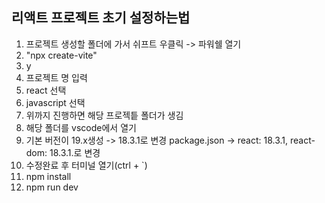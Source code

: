 ## 리액트 프로젝트 초기 설정하는법
1. 프로젝트 생성할 폴더에 가서 쉬프트 우클릭 ->  파워쉘 열기
2. "npx create-vite"
3. y
4. 프로젝트 명 입력
5. react 선택
6. javascript 선택
7. 위까지 진행하면 해당 프로젝틑 폴더가 생김
8. 해당 폴더를 vscode에서 열기
9. 기본 버전이 19.x생성 -> 18.3.1로 변경
  package.json -> react: 18.3.1, react-dom: 18.3.1.로 변경
10. 수정완료 후 터미널 열기(ctrl + `)
11. npm install
12. npm run dev 
